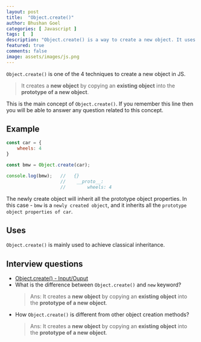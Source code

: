 ```yaml
---
layout: post
title:  "Object.create()"
author: Bhushan Goel
categories: [ Javascript ]
tags: [  ]
description: "Object.create() is a way to create a new object. It uses an existing object as the prototype of the newly created object."
featured: true
comments: false
image: assets/images/js.png
---
```


`Object.create()` is one of the 4 techniques to create a new object in JS.

> It creates a **new object** by copying an **existing object** into the **prototype of a new object**.

This is the main concept of `Object.create()`. If you remember this line then you will be able to answer any question related to this concept.


## Example

```javascript
const car = {
    wheels: 4
}

const bmw = Object.create(car);

console.log(bmw);   //   {}
                    //    __proto__:
                    //        wheels: 4
```

The newly create object will inherit all the prototype object properties. In this case - `bmw` is a `newly created object`, and it inherits all the `prototype object properties of car`.

## Uses
`Object.create()` is mainly used to achieve classical inheritance.

## Interview questions
* [Object.create() - Input/Ouput](https://crackingthefrontendinterview.com/io-5/)
* What is the difference between `Object.create()` and `new` keyword?
  > Ans: It creates a **new object** by copying an **existing object** into the **prototype of a new object**.
* How `Object.create()` is different from other object creation methods?
  > Ans:  It creates a **new object** by copying an **existing object** into the **prototype of a new object**.
